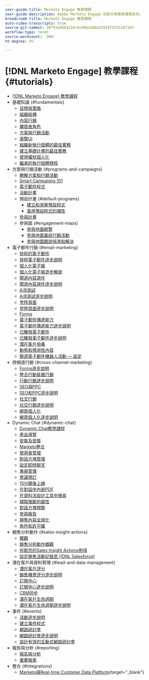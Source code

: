 ```yaml
---
user-guide-title: Marketo Engage 教學課程
user-guide-description: Adobe Marketo Engage 的影片和教學課程系列。
breadcrumb-title: Marketo Engage 教學課程
auto-video-transcripts: true
source-git-commit: d6f93ad6b4216c9c886a288a23918f9f25187165
workflow-type: tm+mt
source-wordcount: '304'
ht-degree: 8%

---
```



# [!DNL Marketo Engage] 教學課程 {#tutorials}

+ [[!DNL Marketo Engage] 教學課程](/help/_marketo-main/overview.md)
+ 基礎知識 {#fundamentals}
   + [目標與策略](/help/fundamentals/goals-and-strategy-learn.md)
   + [組織結構](/help/fundamentals/organizational-structure-learn.md)
   + [內容行銷](/help/fundamentals/content-marketing-learn.md)
   + [購買者角色](/help/fundamentals/buyer-personas-learn.md)
   + [方案與行銷活動](/help/fundamentals/programs-and-campaigns.md)
   + [瀏覽UI](/help/fundamentals/ui-navigation.md)
   + [組織新執行個體的最佳實務](/help/fundamentals/best-practices-to-organize-a-new-instance.md)
   + [建立基礎計畫的最佳實務](/help/fundamentals/best-practices-for-creating-foundational-programs.md)
   + [使用權杖個人化](/help/personalization/personalize-with-tokens.md)
   + [繼承的執行個體稽核](/help/fundamentals/inherted-instance-audit.md)
+ 方案與行銷活動 {#programs-and-campaigns}
   + [瞭解方案和行銷活動](/help/programs/understanding-programs-and-campaigns.md)
   + [Smart Campaigns 101](/help/campaigns/smart-campaigns-101.md)
   + [電子郵件程式](/help/programs/email-programs.md)
   + [活動計畫](/help/programs/event-programs.md)
   + 預設計畫 {#default-programs}
      + [建立和測量預設程式](/help/programs/create-and-measure-default-programs.md)
      + [善用預設程式的彈性](/help/programs/leverage-the-flexibility-of-default-programs.md)
   + [參與計畫](/help/programs/engagement-programs.md)
   + 參與圖 {#engagement-maps}
      + [參與地圖總覽](/help/engagement-maps/engagement-map-overview.md)
      + [參與地圖巢狀行銷活動](/help/engagement-maps/engagement-map-nested-campaign.md)
      + [參與地圖錯誤偵測和解決](/help/engagement-maps/engagement-map-error-detection-and-resolution.md)
+ 電子郵件行銷 {#email-marketing}
   + [排程的電子郵件](/help/email-marketing/scheduled-email-learn.md)
   + [排程電子郵件逐步說明](/help/email-marketing/scheduled-email-watch.md)
   + [個人化電子報](/help/email-marketing/personalized-newsletter-learn.md)
   + [個人化電子報逐步解說](/help/email-marketing/personalized-newsletter-watch.md)
   + [閘道內容選件](/help/email-marketing/gated-content-offer-learn.md)
   + [閘道內容選件逐步說明](/help/email-marketing/gated-content-offer-watch.md)
   + [A/B測試](/help/email-marketing/ab-testing-learn.md)
   + [A/B測試逐步說明](/help/email-marketing/ab-testing-watch.md)
   + [登陸頁面](/help/email-marketing/landing-pages-learn.md)
   + [登陸頁面逐步說明](/help/email-marketing/landing-pages-watch.md)
   + [Forms](/help/email-marketing/forms-learn.md)
   + [電子郵件傳遞能力](/help/email-marketing/email-deliverability-learn.md)
   + [電子郵件傳遞能力逐步說明](/help/email-marketing/email-deliverability-watch.md)
   + [已觸發電子郵件](/help/email-marketing/triggered-email-learn.md)
   + [已觸發電子郵件逐步說明](/help/email-marketing/triggered-email-watch.md)
   + [潛在客戶培養](/help/email-marketing/lead-nuturing-learn.md)
   + [動態和預測性內容](/help/email-marketing/dynamic-and-predictive-content-learn.md)
   + [篩選電子郵件機器人活動 — 設定](/help/filtering-email-bot-activities/setup.md)
+ 跨頻道行銷 {#cross-channel-marketing}
   + [Forms逐步說明](/help/email-marketing/forms-watch.md)
   + [整合行動裝置行銷](/help/cross-channel-marketing/mobile-marketing-learn.md)
   + [行動行銷逐步說明](/help/cross-channel-marketing/mobile-marketing-watch.md)
   + [SEO與PPC](/help/cross-channel-marketing/seo-and-ppc-learn.md)
   + [SEO和PPC逐步說明](/help/cross-channel-marketing/seo-and-ppc-watch.md)
   + [社交行銷](/help/cross-channel-marketing/social-marketing-learn.md)
   + [社交行銷逐步說明](/help/cross-channel-marketing/social-marketing-watch.md)
   + [網頁個人化](/help/cross-channel-marketing/web-personalization-learn.md)
   + [網頁個人化逐步說明](/help/cross-channel-marketing/web-personalization-watch.md)
+ Dynamic Chat {#dynamic-chat}
   + [Dynamic Chat教學課程](/help/dynamic-chat/dynamic-chat-overview.md)
   + [產品導覽](/help/dynamic-chat/product-tour.md)
   + [安裝及安裝](/help/dynamic-chat/setup.md)
   + [Marketo整合](/help/dynamic-chat/marketo-integration.md)
   + [使用者管理](/help/dynamic-chat/user-management.md)
   + [對話方塊管理](/help/dynamic-chat/dialogue-management.md)
   + [設定即時聊天](/help/dynamic-chat/set-up-live-chat.md)
   + [專員管理](/help/dynamic-chat/agent-management.md)
   + [會議預訂](/help/dynamic-chat/meeting-booking.md)
   + [15分鐘後上線](/help/dynamic-chat/go-live-in-15-minutes.md)
   + [在對話中內嵌PDF](/help/dynamic-chat/document-cloud-integration.md)
   + [在資料流設計工具中搜尋](/help/dynamic-chat/search-in-stream-designer.md)
   + [擷取推斷的屬性](/help/dynamic-chat/capture-inferred-attributes.md)
   + [對話方塊預覽](/help/dynamic-chat/dialogue-preview.md)
   + [參與報告](/help/dynamic-chat/engagement-report.md)
   + [靜態內容全球化](/help/dynamic-chat/globalization-of-static-content.md)
   + [角色和許可權](/help/dynamic-chat/roles-and-permissions.md)
+ 銷售分析動作 {#sales-insight-actions}
   + [概觀](/help/sales-insight-actions/overview.md)
   + [銷售分析動作概觀](/help/sales-insight-actions/sales-insight-actions-overview.md)
   + [存取您的Sales Insight Actions例項](/help/sales-insight-actions/accessing-your-sales-insight-actions-instance.md)
   + [設定銷售活動記錄至 [!DNL Salesforce]](/help/sales-insight-actions/configure-sales-activity-logging-to-salesforce.md)
+ 潛在客戶與資料管理 {#lead-and-data-management}
   + [潛在客戶評分](/help/lead-and-data-management/lead-scoring-learn.md)
   + [銷售機會評分逐步說明](/help/lead-and-data-management/lead-scoring-watch.md)
   + [訂閱中心](/help/lead-and-data-management/subscription-center-learn.md)
   + [訂閱中心逐步說明](/help/lead-and-data-management/subscription-center-watch.md)
   + [CRM同步](/help/lead-and-data-management/crm-sync-learn.md)
   + [潛在客戶生命週期](/help/lead-and-data-management/lead-lifecycle-learn.md)
   + [潛在客戶生命週期逐步說明](/help/lead-and-data-management/lead-lifecycle-watch.md)
+ 事件 {#events}
   + [活動逐步說明](/help/events/events-watch.md)
   + [建立事件程式](/help/events/events-learn.md)
   + [網路研討會](/help/events/webinar-learn.md)
   + [網路研討會逐步說明](/help/events/webinar-watch.md)
   + [設計有效的互動式網路研討會](/help/events/design-an-effective-interactive-webinar.md)
+ 報告與分析 {#reporting}
   + [報告與分析](/help/reporting/reporting-and-analytics.md)
   + [重要報表](/help/reporting/key-reports.md)
+ 整合 {#integrations}
   + [Marketo與Real-time Customer Data Platform](https://experienceleague.adobe.com/docs/platform-learn/tutorials/sources/ingest-data-from-marketo.html){target="_blank"}
